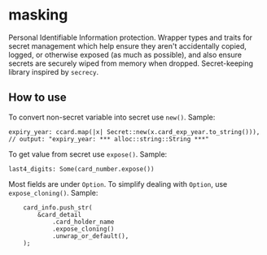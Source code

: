 # masking

Personal Identifiable Information protection.
Wrapper types and traits for secret management which help ensure they aren't accidentally copied, logged, or otherwise exposed (as much as possible), and also ensure secrets are securely wiped from memory when dropped.
Secret-keeping library inspired by `secrecy`.

## How to use

To convert non-secret variable into secret use `new()`. Sample:

```rust,ignore
expiry_year: ccard.map(|x| Secret::new(x.card_exp_year.to_string())),
// output: "expiry_year: *** alloc::string::String ***"
```

To get value from secret use `expose()`. Sample:

```rust,ignore
last4_digits: Some(card_number.expose())
```

Most fields are under `Option`. To simplify dealing with `Option`, use `expose_cloning()`. Sample:

```rust,ignore
    card_info.push_str(
        &card_detail
            .card_holder_name
            .expose_cloning()
            .unwrap_or_default(),
    );
```

<!-- ## Files Tree Layout -->

<!-- FIXME: this table should either be generated by a script or smoke test should be introduced checking it agrees with actual structure -->
<!-- FIXME: fill missing -->

<!-- ```text

├── src                        : source code
│   ├── bachstd                : utilities
└── tests                      : unit and integration tests

``` -->

<!--
command to generate the tree `tree -L 3 -d`
-->
